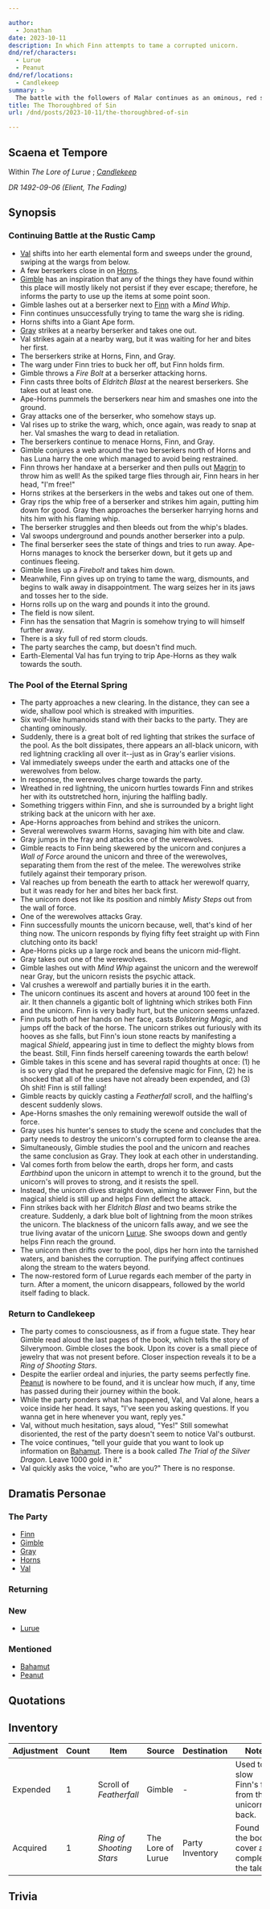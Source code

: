 ```yaml
---

author:
  - Jonathan
date: 2023-10-11
description: In which Finn attempts to tame a corrupted unicorn.
dnd/ref/characters:
  - Lurue
  - Peanut
dnd/ref/locations:
  - Candlekeep
summary: >
  The battle with the followers of Malar continues as an ominous, red storm assaults the sky. Finally, the Pool of Eternal Spring is located, only moments too late. The corrupted avatar of Lurue has been summoned.
title: The Thoroughbred of Sin
url: /dnd/posts/2023-10-11/the-thoroughbred-of-sin

---
```


## Scaena et Tempore

Within _The Lore of Lurue_ ; _[Candlekeep](/dnd/locations/candlekeep)_

_DR 1492-09-06 (Elient, The Fading)_

## Synopsis

### Continuing Battle at the Rustic Camp

- [Val](/dnd/characters/val) shifts into her earth elemental form and sweeps under the ground, swiping at the wargs from below.
- A few berserkers close in on [Horns](/dnd/characters/horns).
- [Gimble](/dnd/characters/gimble-the-diviner) has an inspiration that any of the things they have found within this place will mostly likely not persist if they ever escape; therefore, he informs the party to use up the items at some point soon.
- Gimble lashes out at a berserker next to [Finn](/dnd/characters/finn) with a *Mind Whip*.
- Finn continues unsuccessfully trying to tame the warg she is riding.
- Horns shifts into a Giant Ape form.
- [Gray](/dnd/characters/haeltin-var-astora) strikes at a nearby berserker and takes one out.
- Val strikes again at a nearby warg, but it was waiting for her and bites her first.
- The berserkers strike at Horns, Finn, and Gray.
- The warg under Finn tries to buck her off, but Finn holds firm.
- Gimble throws a *Fire Bolt* at a berserker attacking horns.
- Finn casts three bolts of *Eldritch Blast* at the nearest berserkers. She takes out at least one.
- Ape-Horns pummels the berserkers near him and smashes one into the ground.
- Gray attacks one of the berserker, who somehow stays up.
- Val rises up to strike the warg, which, once again, was ready to snap at her. Val smashes the warg to dead in retaliation.
- The berserkers continue to menace Horns, Finn, and Gray.
- Gimble conjures a web around the two berserkers north of Horns and has Luna harry the one which managed to avoid being restrained.
- Finn throws her handaxe at a berserker and then pulls out [Magrin](/dnd/npcs/magrin) to throw him as well! As the spiked targe flies through air, Finn hears in her head, "I'm free!"
- Horns strikes at the berserkers in the webs and takes out one of them.
- Gray rips the whip free of a berserker and strikes him again, putting him down for good. Gray then approaches the berserker harrying horns and hits him with his flaming whip.
- The berserker struggles and then bleeds out from the whip's blades.
- Val swoops underground and pounds another berserker into a pulp.
- The final berserker sees the state of things and tries to run away. Ape-Horns manages to knock the berserker down, but it gets up and continues fleeing.
- Gimble lines up a *Firebolt* and takes him down.
- Meanwhile, Finn gives up on trying to tame the warg, dismounts, and begins to walk away in disappointment. The warg seizes her in its jaws and tosses her to the side.
- Horns rolls up on the warg and pounds it into the ground.
- The field is now silent.
- Finn has the sensation that Magrin is somehow trying to will himself further away.
- There is a sky full of red storm clouds.
- The party searches the camp, but doesn't find much.
- Earth-Elemental Val has fun trying to trip Ape-Horns as they walk towards the south.

### The Pool of the Eternal Spring

- The party approaches a new clearing. In the distance, they can see a wide, shallow pool which is streaked with impurities.
- Six wolf-like humanoids stand with their backs to the party. They are chanting ominously.
- Suddenly, there is a great bolt of red lighting that strikes the surface of the pool. As the bolt dissipates, there appears an all-black unicorn, with red lightning crackling all over it--just as in Gray's earlier visions.
- Val immediately sweeps under the earth and attacks one of the werewolves from below.
- In response, the werewolves charge towards the party.
- Wreathed in red lightning, the unicorn hurtles towards Finn and strikes her with its outstretched horn, injuring the halfling badly.
- Something triggers within Finn, and she is surrounded by a bright light striking back at the unicorn with her axe.
- Ape-Horns approaches from behind and strikes the unicorn.
- Several werewolves swarm Horns, savaging him with bite and claw.
- Gray jumps in the fray and attacks one of the werewolves.
- Gimble reacts to Finn being skewered by the unicorn and conjures a *Wall of Force* around the unicorn and three of the werewolves, separating them from the rest of the melee. The werewolves strike futilely against their temporary prison. 
- Val reaches up from beneath the earth to attack her werewolf quarry, but it was ready for her and bites her back first.
- The unicorn does not like its position and nimbly *Misty Steps* out from the wall of force.
- One of the werewolves attacks Gray.
- Finn successfully mounts the unicorn because, well, that's kind of her thing now. The unicorn responds by flying fifty feet straight up with Finn clutching onto its back!
- Ape-Horns picks up a large rock and beans the unicorn mid-flight.
- Gray takes out one of the werewolves. 
- Gimble lashes out with *Mind Whip* against the unicorn and the werewolf near Gray, but the unicorn resists the psychic attack.
- Val crushes a werewolf and partially buries it in the earth.
- The unicorn continues its ascent and hovers at around 100 feet in the air. It then channels a gigantic bolt of lightning which strikes both Finn and the unicorn. Finn is very badly hurt, but the unicorn seems unfazed.
- Finn puts both of her hands on her face, casts *Bolstering Magic*, and jumps off the back of the horse. The unicorn strikes out furiously with its hooves as she falls, but Finn's ioun stone reacts by manifesting a magical *Shield*, appearing just in time to deflect the mighty blows from the beast. Still, Finn finds herself careening towards the earth below!
- Gimble takes in this scene and has several rapid thoughts at once: (1) he is so very glad that he prepared the defensive magic for Finn, (2) he is shocked that all of the uses have not already been expended, and (3) Oh shit! Finn is still falling!
- Gimble reacts by quickly casting a *Featherfall* scroll, and the halfling's descent suddenly slows.
- Ape-Horns smashes the only remaining werewolf outside the wall of force.
- Gray uses his hunter's senses to study the scene and concludes that the party needs to destroy the unicorn's corrupted form to cleanse the area.
- Simultaneously, Gimble studies the pool and the unicorn and reaches the same conclusion as Gray. They look at each other in understanding.
- Val comes forth from below the earth, drops her form, and casts *Earthbind* upon the unicorn in attempt to wrench it to the ground, but the unicorn's will proves to strong, and it resists the spell.
- Instead, the unicorn dives straight down, aiming to skewer Finn, but the magical shield is still up and helps Finn deflect the attack.
- Finn strikes back with her *Eldritch Blast* and two beams strike the creature. Suddenly, a dark blue bolt of lightning from the moon strikes the unicorn. The blackness of the unicorn falls away, and we see the true living avatar of the unicorn [Lurue](/dnd/npcs/lurue). She swoops down and gently helps Finn reach the ground.
- The unicorn then drifts over to the pool, dips her horn into the tarnished waters, and banishes the corruption. The purifying affect continues along the stream to the waters beyond.
- The now-restored form of Lurue regards each member of the party in turn. After a moment, the unicorn disappears, followed by the world itself fading to black.

### Return to Candlekeep

- The party comes to consciousness, as if from a fugue state. They hear Gimble read aloud the last pages of the book, which tells the story of Silverymoon. Gimble closes the book. Upon its cover is a small piece of jewelry that was not present before. Closer inspection reveals it to be a *Ring of Shooting Stars*.
- Despite the earlier ordeal and injuries, the party seems perfectly fine. [Peanut](/dnd/npcs/peanut) is nowhere to be found, and it is unclear how much, if any, time has passed during their journey within the book.
- While the party ponders what has happened, Val, and Val alone, hears a voice inside her head. It says, "I've seen you asking questions. If you wanna get in here whenever you want, reply yes." 
- Val, without much hesitation, says aloud, "Yes!" Still somewhat disoriented, the rest of the party doesn't seem to notice Val's outburst.
- The voice continues, "tell your guide that you want to look up information on [Bahamut](/dnd/npcs/bahamut). There is a book called *The Trial of the Silver Dragon*. Leave 1000 gold in it."
- Val quickly asks the voice, "who are you?" There is no response.

## Dramatis Personae

### The Party

- [Finn](/dnd/characters/finn)
- [Gimble](/dnd/characters/gimble-the-diviner)
- [Gray](/dnd/characters/haeltin-var-astora)
- [Horns](/dnd/characters/horns)
- [Val](/dnd/characters/val)

### Returning

### New

- [Lurue](/dnd/npcs/lurue)

### Mentioned

- [Bahamut](/dnd/npcs/bahamut)
- [Peanut](/dnd/npcs/peanut)

## Quotations

## Inventory

| Adjustment | Count | Item                     | Source            | Destination     | Notes                                                |
| ---------- | ----- | ------------------------ | ----------------- | --------------- | ---------------------------------------------------- |
| Expended   | 1     | Scroll of *Featherfall*  | Gimble            | -                | Used to slow Finn's fall from the unicorn's back.    |
| Acquired   | 1     | *Ring of Shooting Stars* | The Lore of Lurue | Party Inventory | Found on the book's cover after completing the tale. |

## Trivia

